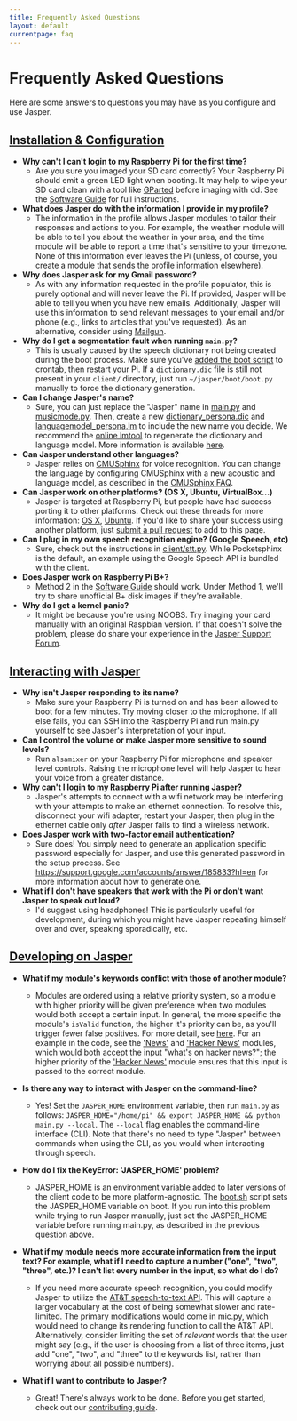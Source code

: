 ```yaml
---
title: Frequently Asked Questions
layout: default
currentpage: faq
---
```


Frequently Asked Questions
===

Here are some answers to questions you may have as you configure and use Jasper.

<h2 class="linked" id='installation-configuration'><a href="#installation-configuration" title="Permalink to this headline">Installation &amp; Configuration</a></h2>

- __Why can't I can't login to my Raspberry Pi for the first time?__
    - Are you sure you imaged your SD card correctly? Your Raspberry Pi should emit a green LED light when booting. It may help to wipe your SD card clean with a tool like [GParted](http://gparted.org) before imaging with dd. See the [Software Guide](/documentation/software/) for full instructions.
- __What does Jasper do with the information I provide in my profile?__
    - The information in the profile allows Jasper modules to tailor their responses and actions to you. For example, the weather module will be able to tell you about the weather in your area, and the time module will be able to report a time that's sensitive to your timezone. None of this information ever leaves the Pi (unless, of course, you create a module that sends the profile information elsewhere).
- __Why does Jasper ask for my Gmail password?__
    - As with any information requested in the profile populator, this is purely optional and will never leave the Pi. If provided, Jasper will be able to tell you when you have new emails. Additionally, Jasper will use this information to send relevant messages to your email and/or phone (e.g., links to articles that you've requested). As an alternative, consider using [Mailgun](/documentation/software/#mailgun).
- __Why do I get a segmentation fault when running `main.py`?__
    - This is usually caused by the speech dictionary not being created during the boot process. Make sure you've [added the boot script](/documentation/software/#install-client) to crontab, then restart your Pi. If a `dictionary.dic` file is still not present in your `client/` directory, just run `~/jasper/boot/boot.py` manually to force the dictionary generation.
- __Can I change Jasper's name?__
    - Sure, you can just replace the "Jasper" name in [main.py](https://github.com/jasperproject/jasper-client/blob/master/client/main.py) and [musicmode.py](https://github.com/jasperproject/jasper-client/blob/master/client/musicmode.py). Then, create a new [dictionary_persona.dic](https://github.com/jasperproject/jasper-client/blob/master/client/dictionary_persona.dic) and [languagemodel_persona.lm](https://github.com/jasperproject/jasper-client/blob/master/client/languagemodel_persona.lm) to include the new name you decide. We recommend the [online lmtool](http://www.speech.cs.cmu.edu/tools/lmtool-new.html) to regenerate the dictionary and language model. More information is available [here](https://github.com/jasperproject/jasper-client/issues/8).
- __Can Jasper understand other languages?__
    - Jasper relies on [CMUSphinx](http://cmusphinx.sourceforge.net/) for voice recognition. You can change the language by configuring CMUSphinx with a new acoustic and language model, as described in the [CMUSphinx FAQ](http://cmusphinx.sourceforge.net/wiki/faq#qwhich_languages_are_supported).
- __Can Jasper work on other platforms? (OS X, Ubuntu, VirtualBox...)__
    - Jasper is targeted at Raspberry Pi, but people have had success porting it to other platforms. Check out these threads for more information: [OS X](https://github.com/jasperproject/jasper-client/issues/35), [Ubuntu](https://github.com/jasperproject/jasper-client/issues/20). If you'd like to share your success using another platform, just [submit a pull request](https://github.com/jasperproject/jasperproject.github.io/blob/master/documentation/faq/index.md) to add to this page.
- __Can I plug in my own speech recognition engine? (Google Speech, etc)__
    - Sure, check out the instructions in [client/stt.py](https://github.com/jasperproject/jasper-client/blob/master/client/stt.py). While Pocketsphinx is the default, an example using the Google Speech API is bundled with the client.
- __Does Jasper work on Raspberry Pi B+?__
    - Method 2 in the [Software Guide](/documentation/software/) should work. Under Method 1, we'll try to share unofficial B+ disk images if they're available.
- __Why do I get a kernel panic?__
    - It might be because you're using NOOBS. Try imaging your card manually with an original Raspbian version. If that doesn't solve the problem, please do share your experience in the [Jasper Support Forum](https://groups.google.com/forum/#!forum/jasper-support-forum). 

<h2 class="linked" id='interacting'><a href="#interacting" title="Permalink to this headline">Interacting with Jasper</a></h2>

- __Why isn't Jasper responding to its name?__
    - Make sure your Raspberry Pi is turned on and has been allowed to boot for a few minutes. Try moving closer to the microphone. If all else fails, you can SSH into the Raspberry Pi and run main.py yourself to see Jasper's interpretation of your input.
- __Can I control the volume or make Jasper more sensitive to sound levels?__
    - Run `alsamixer` on your Raspberry Pi for microphone and speaker level controls. Raising the microphone level will help Jasper to hear your voice from a greater distance.
- __Why can't I login to my Raspberry Pi after running Jasper?__
    - Jasper's attempts to connect with a wifi network may be interfering with your attempts to make an ethernet connection. To resolve this, disconnect your wifi adapter, restart your Jasper, then plug in the ethernet cable only _after_ Jasper fails to find a wireless network.
- __Does Jasper work with two-factor email authentication?__
    - Sure does! You simply need to generate an application specific password especially for Jasper, and use this generated password in the setup process. See https://support.google.com/accounts/answer/185833?hl=en for more information about how to generate one.
- __What if I don't have speakers that work with the Pi or don't want Jasper to speak out loud?__
    - I'd suggest using headphones! This is particularly useful for development, during which you might have Jasper repeating himself over and over, speaking sporadically, etc.

<h2 class="linked" id='developing'><a href="#developing" title="Permalink to this headline">Developing on Jasper</a></h2>

- __What if my module's keywords conflict with those of another module?__
    - Modules are ordered using a relative priority system, so a module with higher priority will be given preference when two modules would both accept a certain input. In general, the more specific the module's `isValid` function, the higher it's priority can be, as you'll trigger fewer false positives. For more detail, see [here](/documentation/api/standard/#priorities). For an example in the code, see the ['News'](https://github.com/jasperproject/jasper-client/blob/master/client/modules/News.py) and ['Hacker News'](https://github.com/jasperproject/jasper-client/blob/master/client/modules/HN.py) modules, which would both accept the input "what's on hacker news?"; the higher priority of the ['Hacker News'](https://github.com/jasperproject/jasper-client/blob/master/client/modules/HN.py) module ensures that this input is passed to the correct module.
- __Is there any way to interact with Jasper on the command-line?__
    - Yes! Set the `JASPER_HOME` environment variable, then run `main.py` as follows: `JASPER_HOME="/home/pi" && export JASPER_HOME && python main.py --local`. The `--local` flag enables the command-line interface (CLI). Note that there's no need to type "Jasper" between commands when using the CLI, as you would when interacting through speech.
- __How do I fix the KeyError: 'JASPER_HOME' problem?__
    - JASPER_HOME is an environment variable added to later versions of the client code to be more platform-agnostic. The [boot.sh](https://github.com/jasperproject/jasper-client/blob/master/boot/boot.sh) script sets the JASPER_HOME variable on boot. If you run into this problem while trying to run Jasper manually, just set the JASPER_HOME variable before running main.py, as described in the previous question above.
- __What if my module needs more accurate information from the input text? For example, what if I need to capture a number ("one", "two", "three", etc.)? I can't list every number in the input, so what do I do?__
    - If you need more accurate speech recognition, you could modify Jasper to utilize the [AT&T speech-to-text API](https://developer.att.com/apis/speech). This will capture a larger vocabulary at the cost of being somewhat slower and rate-limited. The primary modifications would come in mic.py, which would need to change its rendering function to call the AT&T API. Alternatively, consider limiting the set of _relevant_ words that the user might say (e.g., if the user is choosing from a list of three items, just add "one", "two", and "three" to the keywords list, rather than worrying about all possible numbers).

- __What if I want to contribute to Jasper?__
    - Great! There's always work to be done. Before you get started, check out our [contributing guide](https://github.com/jasperproject/jasper-client/blob/master/CONTRIBUTING.md).
